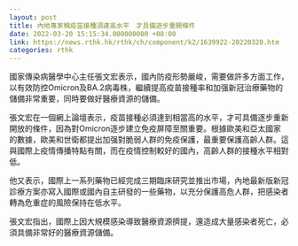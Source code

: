 ```yaml
---
layout: post
title: 內地專家稱疫苗接種須達高水平　才具備逐步重開條件
date: 2022-03-20 15:15:34.000000000 +08:00
link: https://news.rthk.hk/rthk/ch/component/k2/1639922-20220320.htm
categories: rthk
---
```


國家傳染病醫學中心主任張文宏表示，國內防疫形勢嚴峻，需要做許多方面工作，以有效防控Omicron及BA.2病毒株，繼續提高疫苗接種率和加强新冠治療藥物的儲備非常重要，同時要做好醫療資源的儲備。

張文宏在一個網上論壇表示，疫苗接種必須達到相當高的水平，才可具備逐步重新開放的條件，因為對Omicron逐步建立免疫屏障至關重要。根據歐美和亞太國家的數據，歐美和世衛都提出加强對脆弱人群的免疫保護，最重要保護高齡人群。這與國際上疫情傳播特點有關，而在疫情控制較好的國內，高齡人群的接種水平相對低。

他又表示，國際上一系列藥物已經完成三期臨床研究並推出市場，內地最新版新冠診療方案亦寫入國際或國內自主研發的一些藥物，以充分保護高危人群，把感染者轉為危重症的風險保持在低水平。

張文宏指出，國際上因大規模感染導致醫療資源擠提，還造成大量感染者死亡，必須具備非常好的醫療資源儲備。
